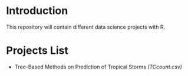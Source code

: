 # Introduction
This repository will contain different data science projects with R.

# Projects List
* Tree-Based Methods on Prediction of Tropical Storms *(TCcount.csv)*
